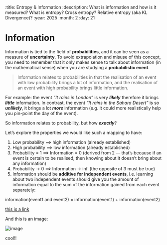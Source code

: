 :title: Entropy & Information
:description: What is information and how is it measured? What is entropy? Cross entropy? Relative entropy (aka KL Divergence)?
:year: 2025
:month: 2
:day: 21


# Information

Information is tied to the field of **probabilities**, and it can be seen as a measure of **uncertainty**. To avoid extrapolation and misuse of this concept, you need to remember that it only makes sense to talk about information (in the mathematical sense) when you are studying a **probabilistic event**.

> Information relates to probabilities in that the realisation of an event with low probability brings a lot of information, and the realisation of an event with high probability brings little information.

For example: the event *“It rains in London”* is very ***likely*** therefore it brings ***little*** information. In contrast, the event *“It rains in the Sahara Desert”* is so ***unlikely***, it brings a lot ***more*** information (e.g. it could more realistically help you pin-point the day of the event).

So information relates to probability, but how ***exactly***?

Let’s explore the properties we would like such a mapping to have:

1. Low probability $\implies$ high information (already established)
2. High probability $\implies$ low information (already established)
3. Probability = 1 $\implies$ Information = 0 (derived from 2 — that’s because if an event is certain to be realised, then knowing about it doesn’t bring about any information)
4. Probability → 0 $\implies$ Information → $\inf$ (the opposite of 3 must be true)
5. Information should be **additive for independent events**, i.e. learning about two independent events should give you the amount of information equal to the sum of the information gained from each event separately:

information(event1 and event2) = information(event1) + information(event2)

[this is a link](#information)

And this is an image:

![image](../md/image.webp;w=100%)

cool!!